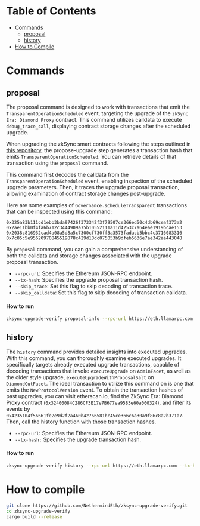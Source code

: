 # Table of Contents
- [Commands](#commands)
  - [proposal](#proposal)
  - [history](#history)
- [How to Compile](#how-to-compile)

# Commands

## proposal

The proposal command is designed to work with transactions that emit the `TransparentOperationScheduled` event, targeting the upgrade of the `zkSync Era: Diamond Proxy` contract. This command utilizes calldata to execute `debug_trace_call`, displaying contract storage changes after the scheduled upgrade.

When upgrading the zkSync smart contracts following the steps outlined in [this repository](https://github.com/matter-labs/zksync-era/tree/main/infrastructure/protocol-upgrade), the propose-upgrade step generates a transaction hash that emits `TransparentOperationScheduled`. You can retrieve details of that transaction using the `proposal` command.

This command first decodes the calldata from the `TransparentOperationScheduled` event, enabling inspection of the scheduled upgrade parameters. Then, it traces the upgrade proposal transaction, allowing examination of contract storage changes post-upgrade.

Here are some examples of `Governance.scheduleTransparent` transactions that can be inspected using this command:
```
0x325a83b111cd1ebb3bda97426f373342f3f79507ce366ed50c4db69ceaf373a2
0x2ae11bb0f4fa6b712c3444909a75b10552111a11d4253c7a64eae1919bcae153
0x2038c816932cad4a08a5d8a5c7300cf730ff3a3573fadacb5bbc4c3716083316
0x7c85c5e95620970845519878c429d18dc075053b9dfeb5636e7ae342aa443048
```

By `proposal` command, you can gain a comprehensive understanding of both the calldata and storage changes associated with the upgrade proposal transaction.

- `--rpc-url`: Specifies the Ethereum JSON-RPC endpoint.
- `--tx-hash`: Specifies the upgrade proposal transaction hash.
- `--skip_trace`: Set this flag to skip decoding of transaction trace.
- `--skip_calldata`: Set this flag to skip decoding of transaction calldata.

#### How to run

```bash
zksync-upgrade-verify proposal-info --rpc-url https://eth.llamarpc.com --tx-hash 0x2ae11bb0f4fa6b712c3444909a75b10552111a11d4253c7a64eae1919bcae153
```

## history

The `history` command provides detailed insights into executed upgrades. With this command, you can thoroughly examine executed upgrades. It specifically targets already executed upgrade transactions, capable of decoding transactions that invoke `executeUpgrade` on `AdminFacet`, as well as the older style upgrade, `executeUpgradeWithProposalSalt` on `DiamondCutFacet`. The ideal transaction to utilize this command on is one that emits the `NewProtocolVersion` event. To obtain the transaction hashes of past upgrades, you can visit etherscan.io, find the ZkSync Era: Diamond Proxy contract (`0x32400084C286CF3E17e7B677ea9583e60a000324`), and filter its events by `0x4235104f56661fe2e9d2f2a460b42766581bc45ce366c6a30a9f86c8a2b371a7`. Then, call the history function with those transaction hashes.

- `--rpc-url`: Specifies the Ethereum JSON-RPC endpoint.
- `--tx-hash:` Specifies the upgrade transaction hash.

#### How to run

```bash
zksync-upgrade-verify history --rpc-url https://eth.llamarpc.com --tx-hash 0xa5fd3584a815267a84a5686b386d911ed7e53d6c1863ff64a57ef0f7085bd4d7
```

# How to compile

```bash
git clone https://github.com/NethermindEth/zksync-upgrade-verify.git
cd zksync-upgrade-verify
cargo build --release
```
